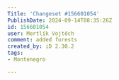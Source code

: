 ```yaml
---
Title: 'Changeset #156601054'
PublishDate: 2024-09-14T08:35:26Z
id: 156601054
user: Mertlík Vojtěch
comment: added forests
created_by: iD 2.30.2
tags:
- Montenegro

---
```

